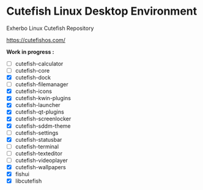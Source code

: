 # Cutefish Linux Desktop Environment
Exherbo Linux Cutefish Repository

https://cutefishos.com/

**Work in progress :**

- [ ] cutefish-calculator
- [ ] cutefish-core
- [X] cutefish-dock
- [ ] cutefish-filemanager
- [X] cutefish-icons
- [X] cutefish-kwin-plugins
- [X] cutefish-launcher
- [X] cutefish-qt-plugins
- [X] cutefish-screenlocker
- [X] cutefish-sddm-theme
- [ ] cutefish-settings
- [X] cutefish-statusbar
- [ ] cutefish-terminal
- [ ] cutefish-texteditor
- [ ] cutefish-videoplayer
- [X] cutefish-wallpapers
- [X] fishui
- [X] libcutefish
